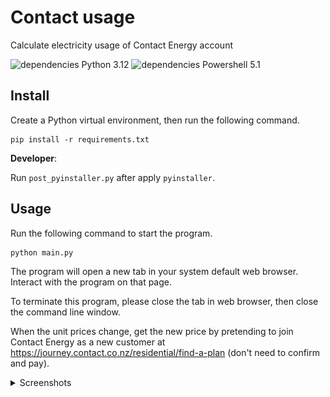 # Contact usage
 Calculate electricity usage of Contact Energy account

![dependencies Python 3.12](https://shields.io/badge/dependencies-Python_3.12-blue)
![dependencies Powershell 5.1](https://shields.io/badge/dependencies-Powershell_5.1-cyan)

## Install

Create a Python virtual environment, then run the following command.

```
pip install -r requirements.txt
```

**Developer**:

Run `post_pyinstaller.py` after apply `pyinstaller`. 

## Usage

Run the following command to start the program.

```
python main.py
```

The program will open a new tab in your system default web browser. Interact with the 
program on that page.

To terminate this program, please close the tab in web browser, then close the command 
line window.

When the unit prices change, get the new price by pretending to join Contact Energy 
as a new customer at https://journey.contact.co.nz/residential/find-a-plan (don't need to 
confirm and pay).

<details>
    <summary>Screenshots</summary>
    <img src="./assets/Snipaste_2024-06-22_00-23-10.png" alt="Bar plot of total electricity price">
    <img src="./assets/Snipaste_2024-06-22_00-23-20.png" alt="Hot plot of hourly electricity usage">
</details>
